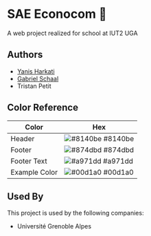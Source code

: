 
# SAE Econocom 🚀

A web project realized for school at IUT2 UGA 

## Authors

- [Yanis Harkati](https://www.github.com/yaniissou)
- [Gabriel Schaal](https://www.github.com/Fayhild)
- Tristan Petit

## Color Reference

| Color             | Hex                                                                |
| ----------------- | ------------------------------------------------------------------ |
| Header | ![#8140be](https://via.placeholder.com/10/8140be?text=+) #8140be |
| Footer | ![#874dbd](https://via.placeholder.com/10/874dbd?text=+) #874dbd |
| Footer Text | ![#a971dd](https://via.placeholder.com/10/a971dd?text=+) #a971dd |
| Example Color | ![#00d1a0](https://via.placeholder.com/10/00b48a?text=+) #00d1a0 |


## Used By

This project is used by the following companies:

- Université Grenoble Alpes


